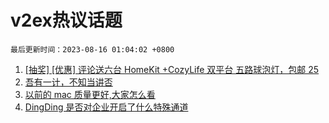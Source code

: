 # v2ex热议话题

`最后更新时间：2023-08-16 01:04:02 +0800`

1. [[抽奖] [优惠] 评论送六台 HomeKit +CozyLife 双平台 五路球泡灯，包邮 25](https://www.v2ex.com/t/965474)
1. [吾有一计，不知当讲否](https://www.v2ex.com/t/965456)
1. [以前的 mac 质量更好,大家怎么看](https://www.v2ex.com/t/965348)
1. [DingDing 是否对企业开启了什么特殊通道](https://www.v2ex.com/t/965340)

